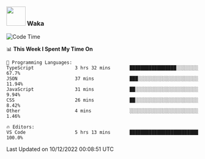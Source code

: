 ### <img src="https://media.giphy.com/media/VgCDAzcKvsR6OM0uWg/giphy.gif" width="50"> Waka

  <!--START_SECTION:waka-->
![Code Time](http://img.shields.io/badge/Code%20Time-1%2C136%20hrs%2014%20mins-blue)

📊 **This Week I Spent My Time On** 

```text
💬 Programming Languages: 
TypeScript               3 hrs 32 mins       █████████████████░░░░░░░░   67.7% 
JSON                     37 mins             ███░░░░░░░░░░░░░░░░░░░░░░   11.94% 
JavaScript               31 mins             ██░░░░░░░░░░░░░░░░░░░░░░░   9.94% 
CSS                      26 mins             ██░░░░░░░░░░░░░░░░░░░░░░░   8.42% 
Other                    4 mins              ░░░░░░░░░░░░░░░░░░░░░░░░░   1.46%

🔥 Editors: 
VS Code                  5 hrs 13 mins       █████████████████████████   100.0%

```


 Last Updated on 10/12/2022 00:08:51 UTC
<!--END_SECTION:waka-->
